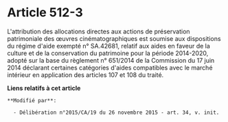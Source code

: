 # Article 512-3

L'attribution des allocations directes aux actions de préservation patrimoniale des œuvres cinématographiques est soumise aux
dispositions du régime d'aide exempté n° SA.42681, relatif aux aides en faveur de la culture et de la conservation du
patrimoine pour la période 2014-2020, adopté sur la base du règlement n° 651/2014 de la Commission du 17 juin 2014 déclarant
certaines catégories d'aides compatibles avec le marché intérieur en application des articles 107 et 108 du traité.

**Liens relatifs à cet article**

	**Modifié par**:

	  - Délibération n°2015/CA/19 du 26 novembre 2015 - art. 34, v. init.
